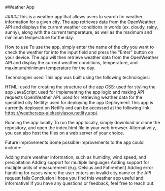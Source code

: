 #Weather App

#####This is a weather app that allows users to search for weather information for a given city. The app retrieves data from the OpenWeather API and displays the current weather conditions in words (ex. cloudy, rainy, sunny), along with the current temperature, as well as the maximum and minimum temperature for the day.

How to use
To use the app, simply enter the name of the city you want to check the weather for into the input field and press the "Enter" button on your device. The app will then retrieve weather data from the OpenWeather API and display the current weather conditions, temperature, and maximum/minimum temperature for the day.

Technologies used
This app was built using the following technologies:

HTML: used for creating the structure of the app
CSS: used for styling the app
JavaScript: used for implementing the app logic and making API requests
OpenWeather API: used for retrieving weather data for the specified city
Netlify: used for deploying the app
Deployment
This app is currently deployed on Netlify and can be accessed at the following link: https://weatherapp-alekseivlasov.netlify.app/.

Running the app locally
To run the app locally, simply download or clone the repository, and open the index.html file in your web browser. Alternatively, you can also host the files on a web server of your choice.

Future improvements
Some possible improvements to the app could include:

Adding more weather information, such as humidity, wind speed, and precipitation
Adding support for multiple languages
Adding support for multiple units of measurement (e.g. Celsius and Fahrenheit)
Adding error handling for cases where the user enters an invalid city name or the API request fails
Conclusion
I hope you find this weather app useful and informative! If you have any questions or feedback, feel free to reach out.
